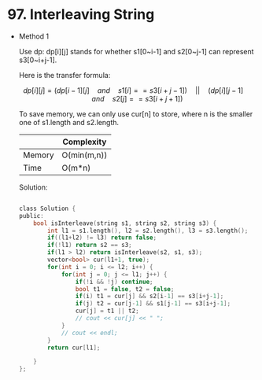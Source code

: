 # 97. Interleaving String 
- Method 1

    Use dp: dp[i][j] stands for whether s1[0~i-1] and s2[0~j-1] can represent s3[0~i+j-1].

    Here is the transfer formula:

    $$dp[i][j] = (dp[i-1][j]\quad and\quad  s1[i] == s3[i+j-1])\quad  ||\quad  (dp[i][j-1]\quad  and\quad  s2[j] == s3[i+j+1]) $$

    To save memory, we can only use cur[n] to store, where n is the smaller one of s1.length and s2.length.
    

    | |   Complexity  |
    | ----------- | ----------- | 
    |  Memory     | O(min(m,n)) | 
    |      Time       |  O(m*n) | 


    Solution:

    ``` h

    class Solution {
    public:
        bool isInterleave(string s1, string s2, string s3) {
            int l1 = s1.length(), l2 = s2.length(), l3 = s3.length();
            if((l1+l2) != l3) return false;
            if(!l1) return s2 == s3;
            if(l1 > l2) return isInterleave(s2, s1, s3);
            vector<bool> cur(l1+1, true);
            for(int i = 0; i <= l2; i++) {
                for(int j = 0; j <= l1; j++) {
                    if(!i && !j) continue;
                    bool t1 = false, t2 = false;
                    if(i) t1 = cur[j] && s2[i-1] == s3[i+j-1];
                    if(j) t2 = cur[j-1] && s1[j-1] == s3[i+j-1];
                    cur[j] = t1 || t2;
                    // cout << cur[j] << " ";
                }   
                // cout << endl;
            }
            return cur[l1];

        }
    };

    ```

<!-- - Method 2

    This is another method.

    | |   Complexity  |
    | ----------- | ----------- | 
    |  Memory     | O(n) | 
    |      Time       |  O(n) | 


    Solution:

    ``` h



    ```

- Additional Knowledge:
       
    Here are some additional knowledge.



<br> -->